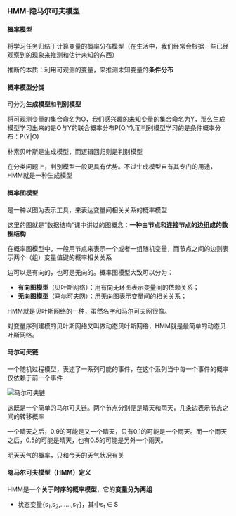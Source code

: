 ### HMM-隐马尔可夫模型

#### 概率模型

将学习任务归结于计算变量的概率分布模型（在生活中，我们经常会根据一些已经观察到的现象来推测和估计未知的东西）

推断的本质：利用可观测的变量，来推测未知变量的**条件分布**

#### 概率模型分类

可分为**生成模型**和**判别模型**

将可观测变量的集合命名为O，我们感兴趣的未知变量的集合命名为Y，那么生成模型学习出来的是O与Y的联合概率分布P(O,Y),而判别模型学习的是条件概率分布：P(Y|O)

朴素贝叶斯是生成模型，而逻辑回归则是判别模型

在分类问题上，判别模型一般更具有优势。不过生成模型自有其专门的用途，HMM就是一种生成模型

#### 概率图模型

是一种以图为表示工具，来表达变量间相关关系的概率模型

这里的图就是”数据结构“课中讲过的图概念：**一种由节点和连接节点的边组成的数据结构**

在概率图模型中，一般用节点来表示一个或者一组随机变量，而节点之间的边则表示两个（组）变量值键的概率相关关系

边可以是有向的，也可是无向的。概率图模型大致可以分为：

- **有向图模型**（贝叶斯网络）：用有向无环图表示变量间的依赖关系；
- **无向图模型**（马尔可夫网）：用无向图表示变量间的相关关系；

HMM就是贝叶斯网络的一种，虽然名字和马尔可夫网很像。

对变量序列建模的贝叶斯网络又叫做动态贝叶斯网络，HMM就是最简单的动态贝叶斯网络。

#### 马尔可夫链

一个随机过程模型，表述了一系列可能的事件，在这个系列当中每一个事件的概率仅依赖于前一个事件

![马尔可夫链](D:\usegit\github\machinelearningalgor\HMM\picture\马尔可夫链.png)

这既是一个简单的马尔可夫链。两个节点分别便是晴天和雨天，几条边表示节点之间的转移概率

一个晴天之后，0.9的可能是又一个晴天，只有0.1的可能是一个雨天。而一个雨天之后，0.5的可能是晴天，也有0.5的可能是另外一个雨天。

明天天气的概率，只和今天的天气状况有关

#### 隐马尔可夫模型（HMM）定义

HMM是一个**关于时序的概率模型**，它的**变量分为两组**

- 状态变量{s<sub>1</sub>,s<sub>2</sub>,……,s<sub>T</sub>}，其中s<sub>t</sub> &in; S

